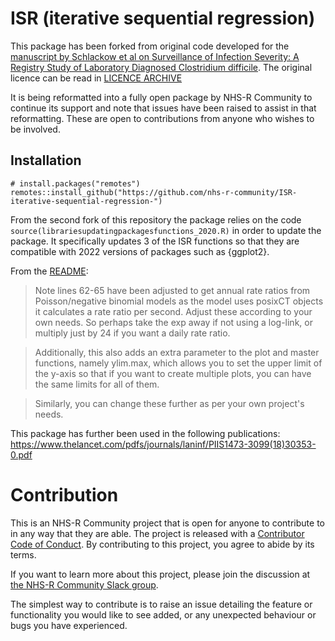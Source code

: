 # ISR (iterative sequential regression)

This package has been forked from original code developed for the 
[manuscript by Schlackow et al on Surveillance of Infection Severity: A Registry Study of Laboratory Diagnosed Clostridium difficile](https://journals.plos.org/plosmedicine/article?id=10.1371/journal.pmed.1001279). The original licence can be read in [LICENCE ARCHIVE](LICENCE_ARCHIVE.md)

It is being reformatted into a fully open package by NHS-R Community to continue 
its support and note that issues have been raised to assist in that reformatting. 
These are open to contributions from anyone who wishes to be involved.

## Installation

```
# install.packages("remotes")
remotes::install_github("https://github.com/nhs-r-community/ISR-iterative-sequential-regression-")
```

From the second fork of this repository the package relies on the code 
`source(librariesupdatingpackagesfunctions_2020.R)` in order to update the 
package. It specifically updates 3 of the ISR functions so that they are 
compatible with 2022 versions of packages such as {ggplot2}. 

From the [README](https://github.com/karinadorisvihta/ISR-iterative-sequential-regression-):

> Note lines 62-65 have been adjusted to get annual rate ratios from 
Poisson/negative binomial models as the model uses posixCT objects it calculates 
a rate ratio per second. Adjust these according to your own needs. So perhaps 
take the exp away if not using a log-link, or multiply just by 24 if you want 
a daily rate ratio. 

> Additionally, this also adds an extra parameter to the plot and master 
functions, namely ylim.max, which allows you to set the upper limit of the 
y-axis so that if you want to create multiple plots, you can have the same 
limits for all of them. 

> Similarly, you can change these further as per your own project's needs.

This package has further been used in the following publications:
https://www.thelancet.com/pdfs/journals/laninf/PIIS1473-3099(18)30353-0.pdf 

# Contribution

This is an NHS-R Community project that is open for anyone to contribute
to in any way that they are able. The project is released with a
[Contributor Code of
Conduct](https://contributor-covenant.org/version/2/1/CODE_OF_CONDUCT.html).
By contributing to this project, you agree to abide by its terms.

If you want to learn more about this project, please join the discussion
at [the NHS-R Community Slack group](https://nhsrcommunity.slack.com/).

The simplest way to contribute is to raise an issue detailing the
feature or functionality you would like to see added, or any unexpected
behaviour or bugs you have experienced.

